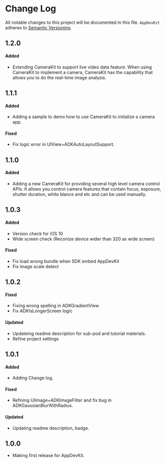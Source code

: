 # Change Log
All notable changes to this project will be documented in this file.
`AppDevKit` adheres to [Semantic Versioning](http://semver.org/).

## 1.2.0
#### Added
* Extending CameraKit to support live video data feature. When using CameraKit to implement a camera, CameraKit has the capability that allows you to do the real-time image analysis.   

## 1.1.1
#### Added
* Adding a sample to demo how to use CameraKit to initialize a camera app.
#### Fixed
* Fix logic error in UIView+ADKAutoLayoutSupport.   

## 1.1.0
#### Added
* Adding a new CameraKit for providing several high level camera control APIs. It allows you control camera features that contain focus, exposure, shutter duration, white blance and etc and can be used manually.    

## 1.0.3
#### Added
* Version check for iOS 10
* Wide screen check (Reconize device wider than 320 as wide screen)
#### Fixed
* Fix load wrong bundle when SDK embed AppDevKit
* Fix image scale detect

## 1.0.2
#### Fixed
* Fixing wrong spelling in ADKGradientView.
* Fix ADKIsLongerScreen logic

#### Updated
* Updateing readme description for sub-pod and tutorial materials.
* Refine project settings

## 1.0.1
#### Added
* Adding Change log.
#### Fixed
* Refining UIImage+ADKImageFilter and fix bug in ADKGaussianBlurWithRadius.
#### Updated
* Updating readme description, badge.

## 1.0.0
* Making first release for AppDevKit.

